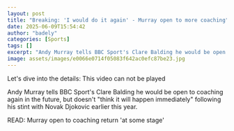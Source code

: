 ```yaml
---
layout: post
title: "Breaking: 'I would do it again' - Murray open to more coaching"
date: 2025-06-09T15:54:42
author: "badely"
categories: [Sports]
tags: []
excerpt: "Andy Murray tells BBC Sport's Clare Balding he would be open to coaching again in the future, but doesn't 'think it will happen immediately' following"
image: assets/images/e0066e0714f05083f642ac0efc87be23.jpg
---
```


Let's dive into the details: This video can not be played

Andy Murray tells BBC Sport's Clare Balding he would be open to coaching again in the future, but doesn't "think it will happen immediately" following his stint with Novak Djokovic earlier this year. 

READ: Murray open to coaching return 'at some stage'

